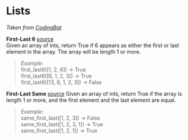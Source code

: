# Lists

*Taken from [CodingBat](http://codingbat.com)*

**First-Last 6** [source](http://codingbat.com/prob/p181624)   
Given an array of ints, return True if 6 appears as either the first or last element in the array. The array will be length 1 or more. 

> *Example:*    
first_last6([1, 2, 6]) → True  
first_last6([6, 1, 2, 3]) → True  
first_last6([13, 6, 1, 2, 3]) → False  

**First-Last Same** [source](http://codingbat.com/prob/p179078)
Given an array of ints, return True if the array is length 1 or more, and the first element and the last element are equal.   
> *Example:*    
same_first_last([1, 2, 3]) → False  
same_first_last([1, 2, 3, 1]) → True  
same_first_last([1, 2, 1]) → True  
